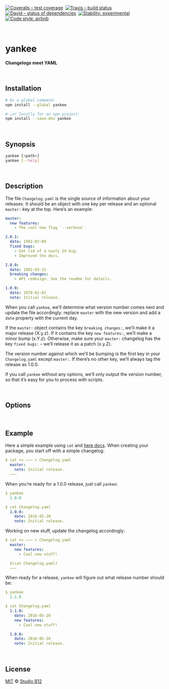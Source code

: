 [![Coveralls – test coverage
](https://img.shields.io/coveralls/studio-b12/yankee.svg?style=flat-square
)](https://coveralls.io/r/studio-b12/yankee
) [![Travis – build status
](https://img.shields.io/travis/studio-b12/yankee/master.svg?style=flat-square
)](https://travis-ci.org/studio-b12/yankee
) [![David – status of dependencies
](https://img.shields.io/david/studio-b12/yankee.svg?style=flat-square
)](https://david-dm.org/studio-b12/yankee
) [![Stability: experimental
](https://img.shields.io/badge/stability-experimental-yellow.svg?style=flat-square
)](https://nodejs.org/api/documentation.html#documentation_stability_index
) [![Code style: airbnb
](https://img.shields.io/badge/code%20style-airbnb-777777.svg?style=flat-square)
](https://github.com/airbnb/javascript)




<a id="/"></a>&nbsp;

# yankee

**Changelogs meet YAML**




<a id="/installation"></a>&nbsp;

## Installation

```sh
# As a global command:
npm install --global yankee

# …or locally for an npm project:
npm install --save-dev yankee
```




<a id="/synopsis"></a>&nbsp;

## Synopsis

```sh
yankee [<path>]
yankee [--help]
```




<a id="/description"></a>&nbsp;

## Description

The file `Changelog.yaml` is the single source of information about your releases. It should be an object with one key per release and an optional `master:` key at the top. Here’s an example:

```yaml
master:
  new features:
    - The cool new flag `--verbose`.

2.0.1:
  date: 1992-02-09
  fixed bugs:
    - Got rid of a nasty IO bug.
    - Improved the docs.

2.0.0:
  date: 1982-03-15
  breaking changes:
    - API redesign. See the readme for details.

1.0.0:
  date: 1970-01-01
  note: Initial release.
```

When you call `yankee`, we’ll determine what version number comes next and update the file accordingly: replace `master` with the new version and add a `date` property with the current day.

If the `master:` object contains the key `breaking changes:`, we’ll make it a major release (X.y.z). If it contains the key `new features:`, we’ll make a minor bump (x.Y.z). Otherwise, make sure your `master:` changelog has the key `fixed bugs:` – we’ll release it as a patch (x.y.Z).

The version number against which we’ll be bumping is the first key in your `Changelog.yaml` except `master:`. If there’s no other key, we’ll always tag the release as 1.0.0.

If you call `yankee` without any options, we’ll only output the version number, so that it’s easy for you to process with scripts.




<a id="/options"></a>&nbsp;

## Options

<!-- @options start -->
<!-- @options end -->




<a id="/example"></a>&nbsp;

## Example

Here a simple example using `cat` and [here docs](https://en.wikipedia.org/wiki/Here_document#Unix_shells). When creating your package, you start off with a simple changelog:

```yaml
$ cat << ——— > Changelog.yaml
  master:
    note: Initial release.
  ———
```

When you’re ready for a 1.0.0 release, just call `yankee`:

```yaml
$ yankee
  1.0.0

$ cat Changelog.yaml
  1.0.0:
    date: 2016-05-20
    note: Initial release.
```

Working on new stuff, update the changelog accordingly:

```yaml
$ cat << ——— > Changelog.yaml
  master:
    new features:
      - Cool new stuff!

  $(cat Changelog.yaml)
  ———
```

When ready for a release, `yankee` will figure out what release number should be:

```yaml
$ yankee
  1.1.0

$ cat Changelog.yaml
  1.1.0:
    date: 2016-05-20
    new features:
      - Cool new stuff!

  1.0.0:
    date: 2016-05-20
    note: Initial release.
```




<a id="/license"></a>&nbsp;

## License

[MIT](./License.md) © [Studio B12](http://studio-b12.de)
